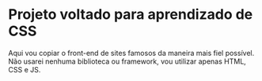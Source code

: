 <h1> Projeto voltado para aprendizado de CSS </h1>
<p> Aqui vou copiar o front-end de sites famosos da maneira mais fiel possível. Não usarei nenhuma biblioteca ou framework, vou utilizar apenas HTML, CSS e JS. </p>
 
 
